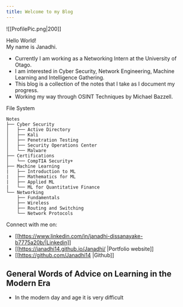 ```yaml
---
title: Welcome to my Blog
---
```

![[ProfilePic.png|200]]

Hello World!  
My name is Janadhi.
- Currently I am working as a Networking Intern at the University of Otago.
- I am interested in Cyber Security, Network Engineering, Machine Learning and Intelligence Gathering.
- This blog is a collection of the notes that I take as I document my progress. 
- Working my way through OSINT Techniques by Michael Bazzell.

File System 
```
Notes
├── Cyber Security
│   ├── Active Directory
│   ├── Kali
│   ├── Penetration Testing
│   ├── Security Operations Center
│   └── Malware
├── Certifications
│   └── CompTIA Security+
├── Machine Learning
|   ├── Introduction to ML
|   ├── Mathematics for ML
|   ├── Applied ML
|   └── ML for Quantitative Finance
└── Networking
    ├── Fundamentals
    ├── Wireless
    ├── Routing and Switching
    └── Network Protocols
```

Connect with me on:
- [[https://www.linkedin.com/in/janadhi-dissanayake-b7775a20b/|Linkedin]]
- [[https://janadhi14.github.io/Janadhi/ |Portfolio website]]
- [[https://github.com/Janadhi14 |Github]]
## General Words of Advice on Learning in the Modern Era
- In the modern day and age it is very difficult 
